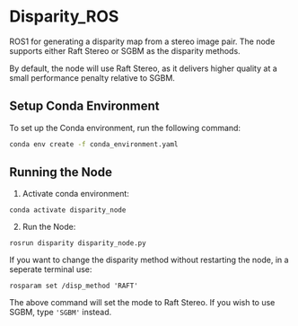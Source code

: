 # Disparity_ROS
ROS1 for generating a disparity map from a stereo image pair. The node supports either Raft Stereo or SGBM as the disparity methods.

By default, the node will use Raft Stereo, as it delivers higher quality at a small performance penalty relative to SGBM.

## Setup Conda Environment
To set up the Conda environment, run the following command:
```bash
conda env create -f conda_environment.yaml
```

## Running the Node

1. Activate conda environment:
```
conda activate disparity_node
```

2. Run the Node:
```
rosrun disparity disparity_node.py
```

If you want to change the disparity method without restarting the node, in a seperate terminal use:
```
rosparam set /disp_method 'RAFT'
```
The above command will set the mode to Raft Stereo. If you wish to use SGBM, type `'SGBM'` instead.
